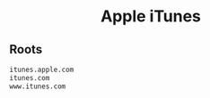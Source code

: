 


<h1 align="center">Apple iTunes</h1>  


## Roots


```html
itunes.apple.com
itunes.com
www.itunes.com
```  

<br>
